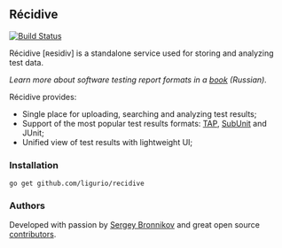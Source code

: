 ## Récidive

[![Build Status](https://travis-ci.org/ligurio/recidive.svg?branch=master)](https://travis-ci.org/ligurio/recidive)

Récidive [ʀesidiv] is a standalone service used for storing and analyzing test
data.

*Learn more about software testing report formats in a [book](https://goo.gl/SbSXeG) (Russian).*

Récidive provides:

- Single place for uploading, searching and analyzing test results;
- Support of the most popular test results formats:
[TAP](https://en.wikipedia.org/wiki/Test_Anything_Protocol),
[SubUnit](https://en.wikipedia.org/wiki/Subunit_(format)) and JUnit;
- Unified view of test results with lightweight UI;

### Installation

	go get github.com/ligurio/recidive

### Authors

Developed with passion by [Sergey Bronnikov](https://bronevichok.ru/) and great
open source [contributors](https://github.com/ligurio/recidive/contributors).
